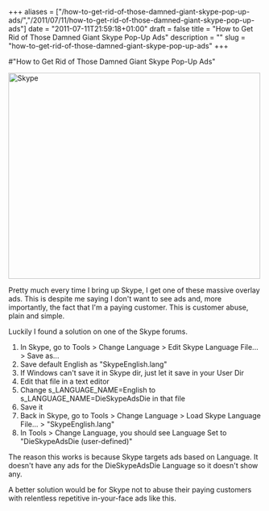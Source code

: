 +++
aliases = ["/how-to-get-rid-of-those-damned-giant-skype-pop-up-ads/","/2011/07/11/how-to-get-rid-of-those-damned-giant-skype-pop-up-ads"]
date = "2011-07-11T21:59:18+01:00"
draft = false
title = "How to Get Rid of Those Damned Giant Skype Pop-Up Ads"
description = ""
slug = "how-to-get-rid-of-those-damned-giant-skype-pop-up-ads"
+++

#"How to Get Rid of Those Damned Giant Skype Pop-Up Ads"


 <div class='p_embed p_image_embed'>
<a href="http://getfile9.posterous.com/getfile/files.posterous.com/conoroneill/syayLw7hmeBsIDY5VRLIvn36EEfJAEECZZKa2Ri2X22E67C7HkE7FUkMHf0R/skype.png"><img alt="Skype" height="409" src="http://getfile0.posterous.com/getfile/files.posterous.com/conoroneill/iB3zmwupPR9XCDoUZXbSsAVTj9q7cNjOHs7eZkiRP1Bg3d1ZCllk3idDAdHC/skype.png.scaled.500.jpg" width="500" /></a>
</div>
<p>Pretty much every time I bring up Skype, I get one of these massive overlay ads. This is despite me saying I don&#39;t want to see ads and, more importantly, the fact that I&#39;m a paying customer. This is customer abuse, plain and simple.</p><p /><div>Luckily I found a solution on one of the Skype forums.<div><ol><li>In Skype, go to Tools &gt; Change Language &gt; Edit Skype Language File... &gt; Save as...</li><li>Save default English as &quot;SkypeEnglish.lang&quot;</li> <li>If Windows can&#39;t save it in Skype dir, just let it save in your User Dir</li><li>Edit that file in a text editor</li><li>Change s_LANGUAGE_NAME=English to s_LANGUAGE_NAME=DieSkypeAdsDie in that file</li><li>Save it</li> <li>Back in Skype, go to Tools &gt; Change Language &gt; Load Skype Language File... &gt; &quot;SkypeEnglish.lang&quot;</li><li>In Tools &gt; Change Language, you should see Language Set to &quot;DieSkypeAdsDie (user-defined)&quot;</li> </ol><div>The reason this works is because Skype targets ads based on Language. It doesn&#39;t have any ads for the DieSkypeAdsDie Language so it doesn&#39;t show any.</div></div></div><p /><div>A better solution would be for Skype not to abuse their paying customers with relentless repetitive in-your-face ads like this.</div>
 